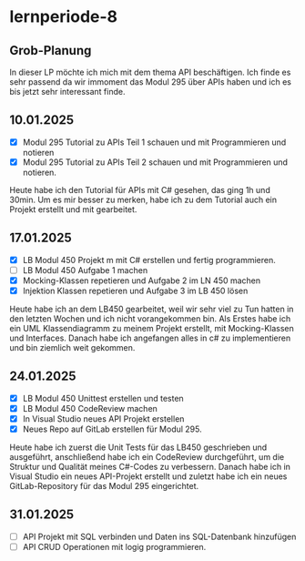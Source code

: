 # lernperiode-8

## Grob-Planung

In dieser LP möchte ich mich mit dem thema API beschäftigen. Ich finde es sehr passend da wir immoment das Modul 295 über APIs haben und ich es bis jetzt sehr interessant finde.

## 10.01.2025

- [x] Modul 295 Tutorial zu APIs Teil 1 schauen und mit Programmieren und notieren
- [x] Modul 295 Tutorial zu APIs Teil 2 schauen und mit Programmieren und notieren.

Heute habe ich den Tutorial für APIs mit C# gesehen, das ging 1h und 30min. Um es mir besser zu merken, habe ich zu dem Tutorial auch ein Projekt erstellt und mit gearbeitet.

## 17.01.2025

- [x] LB Modul 450 Projekt m mit C# erstellen und fertig programmieren.
- [ ] LB Modul 450 Aufgabe 1 machen
- [x] Mocking-Klassen repetieren und Aufgabe 2 im LN 450 machen
- [x] Injektion Klassen repetieren und Aufgabe 3 im LB 450 lösen

Heute habe ich an dem LB450 gearbeitet, weil wir sehr viel zu Tun hatten in den letzten Wochen und ich nicht vorangekommen bin. Als Erstes habe ich ein UML Klassendiagramm zu meinem Projekt erstellt, mit Mocking-Klassen und Interfaces. Danach habe ich angefangen alles in c# zu implementieren und bin ziemlich weit gekommen.

## 24.01.2025

- [x] LB Modul 450 Unittest erstellen und testen
- [x] LB Modul 450 CodeReview machen
- [x] In Visual Studio neues API Projekt erstellen
- [x] Neues Repo auf GitLab erstellen für Modul 295.

Heute habe ich zuerst die Unit Tests für das LB450 geschrieben und ausgeführt, anschließend habe ich ein CodeReview durchgeführt, um die Struktur und Qualität meines C#-Codes zu verbessern. Danach habe ich in Visual Studio ein neues API-Projekt erstellt und zuletzt habe ich ein neues GitLab-Repository für das Modul 295 eingerichtet.

## 31.01.2025

- [ ] API Projekt mit SQL verbinden und Daten ins SQL-Datenbank hinzufügen
- [ ] API CRUD Operationen mit logig programmieren.
